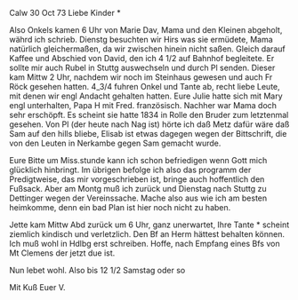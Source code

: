  Calw 30 Oct 73
Liebe Kinder <Fried>*

Also Onkels kamen 6 Uhr von Marie Dav, Mama und den Kleinen abgeholt, währd ich schrieb. Dienstg besuchten wir Hirs was sie ermüdete, Mama natürlich gleichermaßen, da wir zwischen hinein nicht saßen. Gleich darauf Kaffee und Abschied von David, den ich 4 1/2 auf Bahnhof begleitete. Er sollte mir auch Rubel in Stuttg auswechseln und durch Pl senden. Dieser kam Mittw 2 Uhr, nachdem wir noch im Steinhaus gewesen und auch Fr Röck gesehen hatten. 4_3/4 fuhren Onkel und Tante ab, recht liebe Leute, mit denen wir engl Andacht gehalten hatten. Eure Julie hatte sich mit Mary engl unterhalten, Papa H mit Fred. französisch. Nachher war Mama doch sehr erschöpft. Es scheint sie hatte 1834 in Rolle den Bruder zum letztenmal gesehen. Von Pl (der heute nach Nag ist) hörte ich daß Metz dafür wäre daß Sam auf den hills bliebe, Elisab ist etwas dagegen wegen der Bittschrift, die von den Leuten in Nerkambe gegen Sam gemacht wurde.

Eure Bitte um Miss.stunde kann ich schon befriedigen wenn Gott mich glücklich hinbringt. Im übrigen befolge ich also das programm der Predigtweise, das mir vorgeschrieben ist, bringe auch hoffentlich den Fußsack. Aber am Montg muß ich zurück und Dienstag nach Stuttg zu Dettinger wegen der Vereinssache. Mache also aus wie ich am besten heimkomme, denn ein bad Plan ist hier noch nicht zu haben.

Jette kam Mittw Abd zurück um 6 Uhr, ganz unerwartet, Ihre Tante <Suskindt>* scheint ziemlich kindisch und verletzlich. Den Bf an Herm hättest behalten können. Ich muß wohl in Hdlbg erst schreiben. Hoffe, nach Empfang eines Bfs von Mt Clemens der jetzt due ist.

Nun lebet wohl. Also bis 12 1/2 Samstag oder so

 Mit Kuß
 Euer V.
